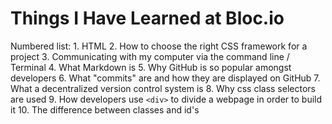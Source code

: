 Things I Have Learned at Bloc.io 
=======
Numbered list: 
	1.  HTML 
	2.  How to choose the right CSS framework for a project 
	3.  Communicating with my computer via the command line / Terminal
	4.  What Markdown is 
	5.  Why GitHub is so popular amongst developers 
	6. What "commits" are and how they are displayed on GitHub 
	7.  What a decentralized version control system is 
	8.  Why css class selectors are used 
	9.  How developers use `<div>` to divide a webpage in order to build it 
	10.  The difference between classes and id's 
	
	
